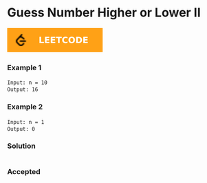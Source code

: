 # Guess Number Higher or Lower II

[![Problem Link](../assets/lc.svg)](https://leetcode.com/problems/guess-number-higher-or-lower-ii/)


### Example 1
```
Input: n = 10
Output: 16
```

### Example 2
```
Input: n = 1
Output: 0
```

### Solution
```cpp

```

### Accepted
